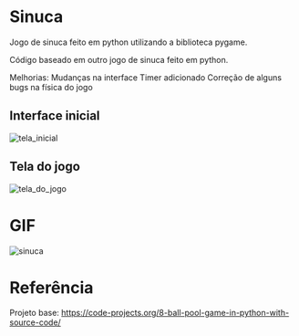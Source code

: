 # Sinuca
Jogo de sinuca feito em python utilizando a biblioteca pygame.

Código baseado em outro jogo de sinuca feito em python.

<p>
Melhorias:
Mudanças na interface
Timer adicionado
Correção de alguns bugs na física do jogo
</p>


## Interface inicial
![tela_inicial](https://user-images.githubusercontent.com/30506992/172025424-f1c1d7db-c6d2-4ff5-8e7b-1909906ef6d6.png)

## Tela do jogo
![tela_do_jogo](https://user-images.githubusercontent.com/30506992/172025472-544fb815-73bd-4b71-93af-a406feb00067.png)

# GIF
![sinuca](https://user-images.githubusercontent.com/30506992/172025775-f3103a30-0783-4c86-acfc-aa9527bd22b1.gif)

# Referência
Projeto base: https://code-projects.org/8-ball-pool-game-in-python-with-source-code/
